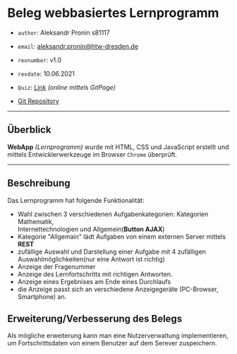  # Beleg webbasiertes Lernprogramm
- `author`: Aleksandr Pronin s81117

- `email`: aleksandr.pronin@htw-dresden.de

- `revnumber`: v1.0

- `revdate`: 10.06.2021

- `Quiz`: [Link](https://alexandr-pronin.github.io/apquizi/) _(online mittels GitPage)_
- [Git Repository](https://github.com/Alexandr-Pronin/apquizi) 


---

## Überblick

__WebApp__ _(Lernprogramm)_ wurde mit HTML, CSS und JavaScript erstellt und mittels Entwicklerwerkzeuge im Browser `Chrome` überprüft.

---
## Beschreibung

Das Lernprogramm hat folgende Funktionalität:
-  Wahl zwischen 3 verschiedenen Aufgabenkategorien: 
Kategorien Mathematik,  
Internettechnologien und Allgemein(__Button AJAX__)
- Kategorie "Allgemain" lädt Aufgaben von einem externen Server mittels __REST__
- zufällige Auswahl und Darstellung einer Aufgabe mit 4 zufälligen Auswahlmöglichkeiten(nur eine Antwort ist richtig)
- Anzeige der Fragenummer
- Anzeige des Lernfortschritts mit richtigen Antworten.
- Anzeige eines Ergebnises am Ende eines Durchlaufs
- die Anzeige passt sich an verschiedene Anzeigegeräte (PC-Browser, Smartphone) an.

## Erweiterung/Verbesserung des Belegs

Als mögliche erweiterung kann man eine Nutzerverwaltung implementieren, um Fortschrittsdaten von einem Benutzer auf dem Serever zuspeichern.
